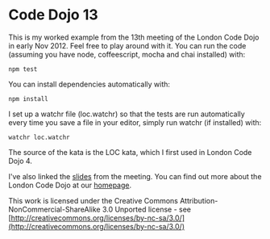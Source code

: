 Code Dojo 13
============
This is my worked example from the 13th meeting of the London Code Dojo in early Nov 2012. Feel free to play around with it. You can run the code (assuming you have node, coffeescript, mocha and chai installed) with:

    npm test

You can install dependencies automatically with:

    npm install

I set up a watchr file (loc.watchr) so that the tests are run automatically every time you save a file in your editor, simply run watchr (if installed) with:

    watchr loc.watchr

The source of the kata is the LOC kata, which I first used in London Code Dojo 4.

I've also linked the [slides](https://speakerdeck.com/sleepyfox/code-dojo-13-nov-2012) from the meeting. You can find out more about the London Code Dojo at our [homepage](http://www.meetup.com/London-Code-Dojo/).

This work is licensed under the Creative Commons Attribution-NonCommercial-ShareAlike 3.0 Unported license - see [http://creativecommons.org/licenses/by-nc-sa/3.0/](http://creativecommons.org/licenses/by-nc-sa/3.0/)
